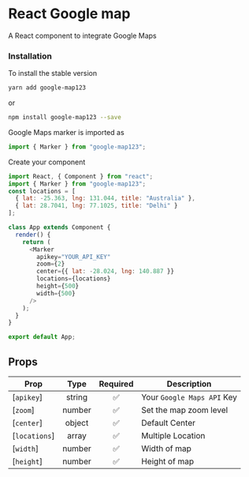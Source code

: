 # React Google map

A React component to integrate Google Maps

### Installation

To install the stable version

```sh
yarn add google-map123
```

or

```sh
npm install google-map123 --save
```

Google Maps marker is imported as

```js
import { Marker } from "google-map123";
```

Create your component

```js
import React, { Component } from "react";
import { Marker } from "google-map123";
const locations = [
  { lat: -25.363, lng: 131.044, title: "Australia" },
  { lat: 28.7041, lng: 77.1025, title: "Delhi" }
];

class App extends Component {
  render() {
    return (
      <Marker
        apikey="YOUR_API_KEY"
        zoom={2}
        center={{ lat: -28.024, lng: 140.887 }}
        locations={locations}
        height={500}
        width={500}
      />
    );
  }
}

export default App;
```

## Props

| Prop          |  Type  |      Required      | Description                |
| ------------- | :----: | :----------------: | -------------------------- |
| [`apikey`]    | string | :white_check_mark: | Your `Google Maps API` Key |
| [`zoom`]      | number | :white_check_mark: | Set the map zoom level     |
| [`center`]    | object | :white_check_mark: | Default Center             |
| [`locations`] | array  | :white_check_mark: | Multiple Location          |
| [`width`]     | number | :white_check_mark: | Width of map               |
| [`height`]    | number | :white_check_mark: | Height of map              |
